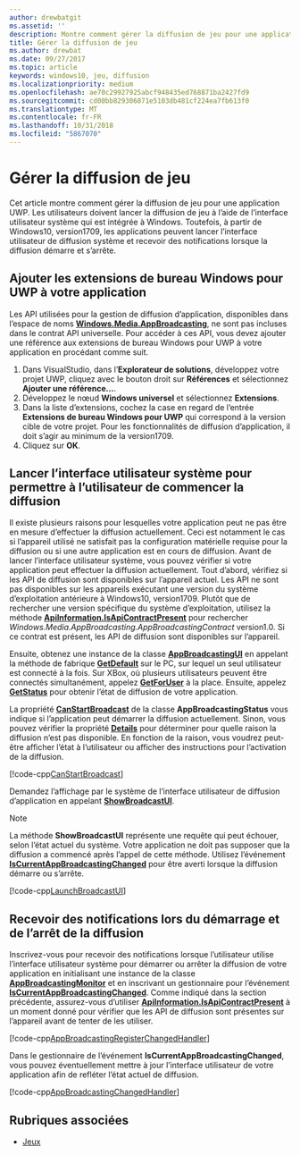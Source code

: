 ```yaml
---
author: drewbatgit
ms.assetid: ''
description: Montre comment gérer la diffusion de jeu pour une application UWP.
title: Gérer la diffusion de jeu
ms.author: drewbat
ms.date: 09/27/2017
ms.topic: article
keywords: windows10, jeu, diffusion
ms.localizationpriority: medium
ms.openlocfilehash: ae70c29927925abcf948435ed768871ba2427fd9
ms.sourcegitcommit: cd00bb829306871e5103db481cf224ea7fb613f0
ms.translationtype: MT
ms.contentlocale: fr-FR
ms.lasthandoff: 10/31/2018
ms.locfileid: "5867070"
---
```

# <a name="manage-game-broadcasting"></a>Gérer la diffusion de jeu
Cet article montre comment gérer la diffusion de jeu pour une application UWP. Les utilisateurs doivent lancer la diffusion de jeu à l’aide de l’interface utilisateur système qui est intégrée à Windows. Toutefois, à partir de Windows10, version1709, les applications peuvent lancer l’interface utilisateur de diffusion système et recevoir des notifications lorsque la diffusion démarre et s’arrête.

## <a name="add-the-windows-desktop-extensions-for-the-uwp-to-your-app"></a>Ajouter les extensions de bureau Windows pour UWP à votre application
Les API utilisées pour la gestion de diffusion d’application, disponibles dans l’espace de noms **[Windows.Media.AppBroadcasting](https://docs.microsoft.com/uwp/api/windows.media.appbroadcasting)**, ne sont pas incluses dans le contrat API universelle. Pour accéder à ces API, vous devez ajouter une référence aux extensions de bureau Windows pour UWP à votre application en procédant comme suit.

1. Dans VisualStudio, dans l’**Explorateur de solutions**, développez votre projet UWP, cliquez avec le bouton droit sur **Références** et sélectionnez **Ajouter une référence...**. 
2. Développez le nœud **Windows universel** et sélectionnez **Extensions**.
3. Dans la liste d’extensions, cochez la case en regard de l’entrée **Extensions de bureau Windows pour UWP** qui correspond à la version cible de votre projet. Pour les fonctionnalités de diffusion d’application, il doit s’agir au minimum de la version1709.
4. Cliquez sur **OK**.

## <a name="launch-the-system-ui-to-allow-the-user-to-initiate-broadcasting"></a>Lancer l’interface utilisateur système pour permettre à l’utilisateur de commencer la diffusion
Il existe plusieurs raisons pour lesquelles votre application peut ne pas être en mesure d’effectuer la diffusion actuellement. Ceci est notamment le cas si l’appareil utilisé ne satisfait pas la configuration matérielle requise pour la diffusion ou si une autre application est en cours de diffusion. Avant de lancer l’interface utilisateur système, vous pouvez vérifier si votre application peut effectuer la diffusion actuellement. Tout d’abord, vérifiez si les API de diffusion sont disponibles sur l’appareil actuel. Les API ne sont pas disponibles sur les appareils exécutant une version du système d’exploitation antérieure à Windows10, version1709. Plutôt que de rechercher une version spécifique du système d’exploitation, utilisez la méthode **[ApiInformation.IsApiContractPresent](https://docs.microsoft.com/uwp/api/windows.foundation.metadata.apiinformation.isapicontractpresent)** pour rechercher *Windows.Media.AppBroadcasting.AppBroadcastingContract* version1.0. Si ce contrat est présent, les API de diffusion sont disponibles sur l’appareil.

Ensuite, obtenez une instance de la classe **[AppBroadcastingUI](https://docs.microsoft.com/uwp/api/windows.media.appbroadcasting.appbroadcastingui)** en appelant la méthode de fabrique **[GetDefault](https://docs.microsoft.com/uwp/api/windows.media.appbroadcasting.appbroadcastingui.GetDefault)** sur le PC, sur lequel un seul utilisateur est connecté à la fois. Sur XBox, où plusieurs utilisateurs peuvent être connectés simultanément, appelez **[GetForUser](https://docs.microsoft.com/uwp/api/windows.media.appbroadcasting.appbroadcastingui.getforuser)** à la place. Ensuite, appelez **[GetStatus](https://docs.microsoft.com/uwp/api/windows.media.appbroadcasting.appbroadcastingui.GetStatus)** pour obtenir l’état de diffusion de votre application.

La propriété **[CanStartBroadcast](https://docs.microsoft.com/uwp/api/windows.media.appbroadcasting.appbroadcastingstatus.CanStartBroadcast)** de la classe **AppBroadcastingStatus** vous indique si l’application peut démarrer la diffusion actuellement. Sinon, vous pouvez vérifier la propriété **[Details](https://docs.microsoft.com/uwp/api/windows.media.appbroadcasting.appbroadcastingstatus.Details)** pour déterminer pour quelle raison la diffusion n’est pas disponible. En fonction de la raison, vous voudrez peut-être afficher l’état à l’utilisateur ou afficher des instructions pour l’activation de la diffusion.

[!code-cpp[CanStartBroadcast](./code/AppBroadcast/cpp/AppBroadcastExampleApp/App.cpp#SnippetCanStartBroadcast)]

Demandez l’affichage par le système de l’interface utilisateur de diffusion d’application en appelant **[ShowBroadcastUI](https://docs.microsoft.com/uwp/api/windows.media.appbroadcasting.appbroadcastingui.ShowBroadcastUI)**.

> [!NOTE] 
> La méthode **ShowBroadcastUI** représente une requête qui peut échouer, selon l’état actuel du système. Votre application ne doit pas supposer que la diffusion a commencé après l’appel de cette méthode. Utilisez l’événement **[IsCurrentAppBroadcastingChanged](https://docs.microsoft.com/uwp/api/windows.media.appbroadcasting.appbroadcastingmonitor.IsCurrentAppBroadcastingChanged)** pour être averti lorsque la diffusion démarre ou s’arrête.

[!code-cpp[LaunchBroadcastUI](./code/AppBroadcast/cpp/AppBroadcastExampleApp/App.cpp#SnippetLaunchBroadcastUI)]

## <a name="receive-notifications-when-broadcasting-starts-and-stops"></a>Recevoir des notifications lors du démarrage et de l’arrêt de la diffusion
Inscrivez-vous pour recevoir des notifications lorsque l’utilisateur utilise l’interface utilisateur système pour démarrer ou arrêter la diffusion de votre application en initialisant une instance de la classe **[AppBroadcastingMonitor](https://docs.microsoft.com/uwp/api/windows.media.appbroadcasting.appbroadcastingmonitor)** et en inscrivant un gestionnaire pour l’événement **[IsCurrentAppBroadcastingChanged](https://docs.microsoft.com/uwp/api/windows.media.appbroadcasting.appbroadcastingmonitor.IsCurrentAppBroadcastingChanged)**. Comme indiqué dans la section précédente, assurez-vous d’utiliser **[ApiInformation.IsApiContractPresent](https://docs.microsoft.com/uwp/api/windows.foundation.metadata.apiinformation.isapicontractpresent)** à un moment donné pour vérifier que les API de diffusion sont présentes sur l’appareil avant de tenter de les utiliser. 

[!code-cpp[AppBroadcastingRegisterChangedHandler](./code/AppBroadcast/cpp/AppBroadcastExampleApp/App.cpp#SnippetAppBroadcastingRegisterChangedHandler)]

Dans le gestionnaire de l’événement **IsCurrentAppBroadcastingChanged**, vous pouvez éventuellement mettre à jour l’interface utilisateur de votre application afin de refléter l’état actuel de diffusion.

[!code-cpp[AppBroadcastingChangedHandler](./code/AppBroadcast/cpp/AppBroadcastExampleApp/App.cpp#SnippetAppBroadcastingChangedHandler)]

## <a name="related-topics"></a>Rubriques associées

* [Jeux](index.md)

 

 




